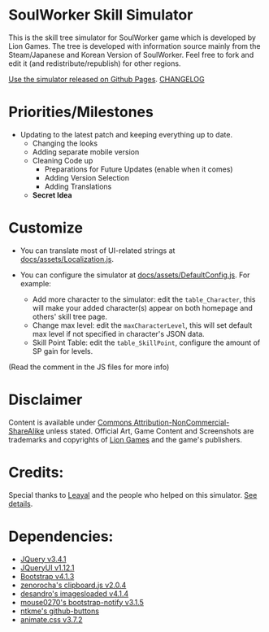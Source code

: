 # SoulWorker Skill Simulator
This is the skill tree simulator for SoulWorker game which is developed by Lion Games.
The tree is developed with information source mainly from the Steam/Japanese and Korean Version of SoulWorker. Feel free to fork and edit it (and redistribute/republish) for other regions.

[Use the simulator released on Github Pages](https://eden333.github.io/swskillsimu/).
[CHANGELOG](https://github.com/Eden333/swskillsimu/blob/master/CHANGELOG)

# Priorities/Milestones
- Updating to the latest patch and keeping everything up to date.
  - Changing the looks
  - Adding separate mobile version
  - Cleaning Code up
    - Preparations for Future Updates (enable when it comes)
    - Adding Version Selection 
    - Adding Translations
  - **Secret Idea**

# Customize
- You can translate most of UI-related strings at [docs/assets/Localization.js](docs/assets/Localization.js).

- You can configure the simulator at [docs/assets/DefaultConfig.js](docs/assets/DefaultConfig.js). For example:
  - Add more character to the simulator: edit the `table_Character`, this will make your added character(s) appear on both homepage and others' skill tree page.
  - Change max level: edit the `maxCharacterLevel`, this will set default max level if not specified in character's JSON data.
  - Skill Point Table: edit the `table_SkillPoint`, configure the amount of SP gain for levels.

(Read the comment in the JS files for more info)

# Disclaimer
Content is available under [Commons Attribution-NonCommercial-ShareAlike](https://creativecommons.org/licenses/by-nc-sa/3.0/) unless stated.
Official Art, Game Content and Screenshots are trademarks and copyrights of [Lion Games](http://www.liongames.co.kr/Front/) and the game's publishers.

# Credits:
Special thanks to [Leayal](https://github.com/Leayal) and the people who helped on this simulator. [See details](https://leayal.github.io/swskillsimu/).

# Dependencies:
- [JQuery v3.4.1](https://jquery.com)
- [JQueryUI v1.12.1](https://jqueryui.com)
- [Bootstrap v4.1.3](https://getbootstrap.com/docs/4.1/getting-started/introduction/)
- [zenorocha's clipboard.js v2.0.4](https://github.com/zenorocha/clipboard.js)
- [desandro's imagesloaded v4.1.4](https://github.com/desandro/imagesloaded)
- [mouse0270's bootstrap-notify v3.1.5](https://github.com/mouse0270/bootstrap-notify)
- [ntkme's github-buttons](https://github.com/ntkme/github-buttons)
- [animate.css v3.7.2](https://github.com/daneden/animate.css)

